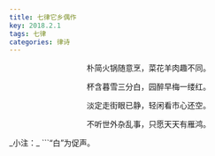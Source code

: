 ```yaml
---
title: 七律它乡偶作
key: 2018.2.1
tags: 七律
categories: 律诗
---
```


<p align="center">朴简火锅随意烹，菜花羊肉趣不同。
</p>
<p align="center">杯含暮雪三分白，园醉早梅一缕红。
</p>
<p align="center">淡定走街眼已静，轻闲看市心还空。
</p>
<p align="center">不听世外杂乱事，只愿天天有雁鸿。
</p>
_小注：_
```“白”为促声。

```